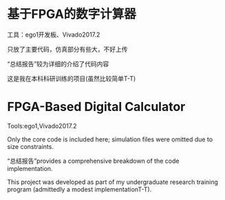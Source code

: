 # 基于FPGA的数字计算器

工具：ego1开发板、Vivado2017.2

只放了主要代码，仿真部分有些大，不好上传

“总结报告”较为详细的介绍了代码内容

这是我在本科科研训练的项目(虽然比较简单T-T)

# FPGA-Based Digital Calculator

Tools:ego1,Vivado2017.2

Only the core code is included here; simulation files were omitted due to size constraints.

“总结报告”provides a comprehensive breakdown of the code implementation.

This project was developed as part of my undergraduate research training program (admittedly a modest implementationT-T).